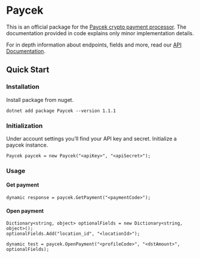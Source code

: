 # Paycek

This is an official package for the [Paycek crypto payment processor](https://paycek.io). The documentation provided in code explains only minor implementation details.

For in depth information about endpoints, fields and more, read our [API Documentation](https://paycek.io/api/docs).

## Quick Start

### Installation

Install package from nuget.

```shell
dotnet add package Paycek --version 1.1.1
```

### Initialization

Under account settings you’ll find your API key and secret. Initialize a paycek instance.

```
Paycek paycek = new Paycek("<apiKey>", "<apiSecret>");
```

### Usage

#### Get payment

```
dynamic response = paycek.GetPayment("<paymentCode>");
```

#### Open payment

```
Dictionary<string, object> optionalFields = new Dictionary<string, object>();
optionalFields.Add("location_id", "<locationId>");

dynamic test = paycek.OpenPayment("<profileCode>", "<dstAmount>", optionalFields);
```
